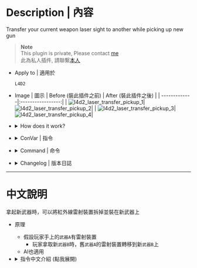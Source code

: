 # Description | 內容
Transfer your current weapon laser sight to another while picking up new gun

> __Note__ <br/>
This plugin is private, Please contact [me](/#私人插件列表-private-plugins-list)<br/>
此為私人插件, 請聯繫[本人](/#私人插件列表-private-plugins-list)

* Apply to | 適用於
	```
	L4D2
	```

* Image | 圖示
	| Before (裝此插件之前) | After (裝此插件之後) |
	| -------------|:-----------------:|
	| ![l4d2_laser_transfer_pickup_1](image/l4d2_laser_transfer_pickup_1.gif)|![l4d2_laser_transfer_pickup_2](image/l4d2_laser_transfer_pickup_2.gif)|
	| ![l4d2_laser_transfer_pickup_3](image/l4d2_laser_transfer_pickup_3.gif)|![l4d2_laser_transfer_pickup_4](image/l4d2_laser_transfer_pickup_4.gif)|

* <details><summary>How does it work?</summary>

	* If player has the laser sight on primary ```weapon A```
		* When player picks up the new ```weapon B``` => the laser sight would be transferred from old ```weapon A``` to new ```weapon B```
	* Also apply to AI survivor bots
</details>

* <details><summary>ConVar | 指令</summary>

	* cfg/sourcemod/l4d2_laser_transfer_pickup.cfg
		```php
		// 0=Plugin off, 1=Plugin on.
		l4d2_laser_transfer_pickup_enable "1"

		// Players with these flags have access to transfer laser sight while picking up new gun
		l4d2_laser_transfer_pickup_flags ""

		// If 1, also apply to ai survivor bots
		l4d2_laser_transfer_pickup_bot "1"
		```
</details>

* <details><summary>Command | 命令</summary>

	* **Remove laser sight**
		```php
		sm_removelaser
		```
</details>

* <details><summary>Changelog | 版本日誌</summary>

	* v1.0 (2024-11-30)
		* Initial Release
</details>

- - - -
# 中文說明
拿起新武器時，可以將紅外線雷射裝置拆掉並裝在新武器上

* 原理
	* 假設玩家手上的```武器A```有雷射裝置
		* 玩家拿取新```武器B```時，舊```武器A```的雷射裝置轉移到新```武器B```上
	* AI也適用

* <details><summary>指令中文介紹 (點我展開)</summary>

	* cfg/sourcemod/l4d2_laser_transfer_pickup.cfg
		```php
		// 0=關閉插件, 1=啟動插件
		l4d2_laser_transfer_pickup_enable "1"

		// 擁有這些權限的玩家，可以將紅外線雷射裝置拆掉並裝在新武器上 (留白 = 任何人都能, -1: 無人)
		l4d2_laser_transfer_pickup_flags ""

		// 為1時，AI倖存者也適用
		l4d2_laser_transfer_pickup_bot "1"
		```
</details>